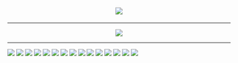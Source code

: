 <!--Hi There!!👋😎-->



<h1 align="center">
    <img src="https://readme-typing-svg.herokuapp.com/?font=Righteous&size=35&center=true&vCenter=true&width=500&height=70&duration=4000&lines=Hi+There!+👋;+I'm+Pramuditha+Nadun!;" />
</h1>

 <hr/>
 
<div align="center">
<img align='justify'  src="https://github-readme-stats.vercel.app/api?username=PramudithaN&show_icons=true&count_private=true&theme=react&hide_border=true&bg_color=0D1117&icon_color=58a6ff&title_color=58a6ff">
</div>

 <hr/>

<div align="justify">
   <!-- <div>
    <h5 style={{ color: "#2ecc71" }}>D E S I G N</h5>
</div>-->
<img  src= "https://img.shields.io/badge/adobe-%23FF0000.svg?style=for-the-badge&logo=adobe&logoColor=white" />
<img  src= "https://img.shields.io/badge/Adobe%20After%20Effects-9999FF.svg?style=for-the-badge&logo=Adobe%20After%20Effects&logoColor=white" />
<img  src= "https://img.shields.io/badge/Adobe%20Lightroom-31A8FF.svg?style=for-the-badge&logo=Adobe%20Lightroom&logoColor=white" />
<img  src= "https://img.shields.io/badge/adobe%20photoshop-%2331A8FF.svg?style=for-the-badge&logo=adobe%20photoshop&logoColor=white" />
<img  src= "https://img.shields.io/badge/Adobe%20Premiere%20Pro-9999FF.svg?style=for-the-badge&logo=Adobe%20Premiere%20Pro&logoColor=white" />



<img src= "https://img.shields.io/badge/figma-%23F24E1E.svg?style=for-the-badge&logo=figma&logoColor=white" />

<!--<div>
    <h5 style={{ color: "#2ecc71" }}>F E</h5>
</div>-->
<img  src= "https://img.shields.io/badge/NPM-%23CB3837.svg?style=for-the-badge&logo=npm&logoColor=white" />
<img  src= "https://img.shields.io/badge/node.js-6DA55F?style=for-the-badge&logo=node.js&logoColor=white" />
<img  src= "https://img.shields.io/badge/react-%2320232a.svg?style=for-the-badge&logo=react&logoColor=%2361DAFB" />
<img  src= "https://img.shields.io/badge/yarn-%232C8EBB.svg?style=for-the-badge&logo=yarn&logoColor=white" />


<img  src= "https://img.shields.io/badge/Visual%20Studio%20Code-0078d7.svg?style=for-the-badge&logo=visual-studio-code&logoColor=white" />
<img src= "https://img.shields.io/badge/html5-%23E34F26.svg?style=for-the-badge&logo=html5&logoColor=white" />
<img src= "https://img.shields.io/badge/java-%23ED8B00.svg?style=for-the-badge&logo=openjdk&logoColor=white" />
<img  src= "https://img.shields.io/badge/javascript-%23323330.svg?style=for-the-badge&logo=javascript&logoColor=%23F7DF1E" />
<img src= "https://img.shields.io/badge/typescript-%23007ACC.svg?style=for-the-badge&logo=typescript&logoColor=white" />

</div>

